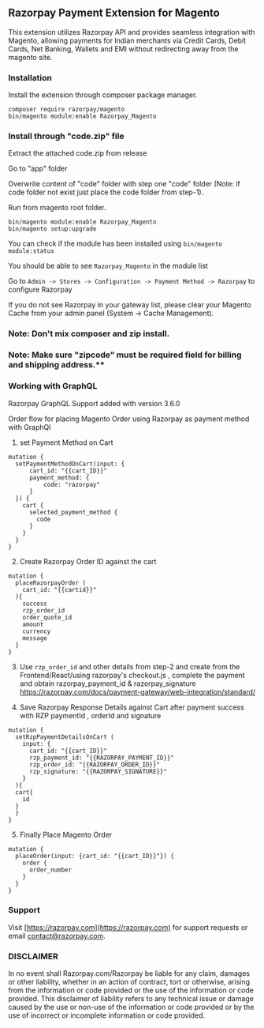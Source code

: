 ## Razorpay Payment Extension for Magento

This extension utilizes Razorpay API and provides seamless integration with Magento, allowing payments for Indian merchants via Credit Cards, Debit Cards, Net Banking, Wallets and EMI without redirecting away from the magento site.

### Installation

Install the extension through composer package manager.

```
composer require razorpay/magento
bin/magento module:enable Razorpay_Magento
```

### Install through "code.zip" file

Extract the attached code.zip from release

Go to "app" folder

Overwrite content of "code" folder with step one "code" folder (Note: if code folder not exist just place the code folder from step-1).

Run from magento root folder.

```
bin/magento module:enable Razorpay_Magento
bin/magento setup:upgrade
```

You can check if the module has been installed using `bin/magento module:status`

You should be able to see `Razorpay_Magento` in the module list


Go to `Admin -> Stores -> Configuration -> Payment Method -> Razorpay` to configure Razorpay


If you do not see Razorpay in your gateway list, please clear your Magento Cache from your admin
panel (System -> Cache Management).

### Note: Don't mix composer and zip install.

### Note: Make sure "zipcode" must be required field for billing and shipping address.**


### Working with GraphQL 

Razorpay GraphQL Support added with version 3.6.0 

Order flow for placing Magento Order using Razorpay as payment method with GraphQl

1. set Payment Method on Cart
```
mutation {
  setPaymentMethodOnCart(input: {
      cart_id: "{{cart_ID}}"
      payment_method: {
          code: "razorpay"
      }
  }) {
    cart {
      selected_payment_method {
        code
      }
    }
  }
}
```

2. Create Razorpay Order ID against the cart 
```
mutation {
  placeRazorpayOrder (
    cart_id: "{{cartid}}"
  ){
    success
    rzp_order_id
    order_quote_id
    amount
    currency
    message
  }
}
```

3. Use `rzp_order_id` and other details from step-2 and create from the Frontend/React/using razorpay's checkout.js , complete the payment and obtain razorpay_payment_id & razorpay_signature
  https://razorpay.com/docs/payment-gateway/web-integration/standard/

4. Save Razorpay Response Details against Cart after payment success with RZP paymentId , orderId and signature 
```
mutation {
  setRzpPaymentDetailsOnCart (
    input: {
      cart_id: "{{cart_ID}}"
      rzp_payment_id: "{{RAZORPAY_PAYMENT_ID}}"
      rzp_order_id: "{{RAZORPAY_ORDER_ID}}"
      rzp_signature: "{{RAZORPAY_SIGNATURE}}"
    }
  ){
  cart{
    id
  }
  }
}
```
5. Finally Place Magento Order 
```
mutation {
  placeOrder(input: {cart_id: "{{cart_ID}}"}) {
    order {
      order_number
    }
  }
}
```

### Support

Visit [https://razorpay.com](https://razorpay.com) for support requests or email contact@razorpay.com.

### DISCLAIMER

In no event shall Razorpay.com/Razorpay be liable for any claim, damages or other liability, whether in an action of contract, tort or otherwise, arising from the information or code provided or the use of the information or code provided. This disclaimer of liability refers to any technical issue or damage caused by the use or non-use of the information or code provided or by the use of incorrect or incomplete information or code provided.
